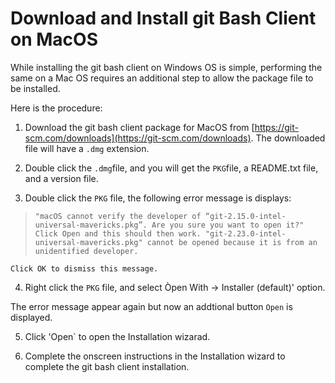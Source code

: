 # Download and Install git Bash Client on MacOS

While installing the git bash client on Windows OS is simple, performing the same on a Mac OS requires an additional step to allow the package file to be installed.

Here is the procedure:

1. Download the git bash client package for MacOS from [https://git-scm.com/downloads](https://git-scm.com/downloads). 
    The downloaded file will have a `.dmg` extension.
2. Double click the `.dmg`file, and you will get the `PKG`file, a README.txt file, and a version file.

3. Double click the `PKG` file, the following error message is displays:
> `"macOS cannot verify the developer of “git-2.15.0-intel-universal-mavericks.pkg”. Are you sure you want to open it?" Click Open and this should then work.
"git-2.23.0-intel-universal-mavericks.pkg" cannot be opened because it is from an unidentified developer.`
>

    Click OK to dismiss this message.

4. Right click the `PKG` file, and select Òpen With -> Installer (default)' option. 

The error message appear again but now an addtional button `Open` is displayed.

5. Click 'Open` to open the Installation wizarad. 

6. Complete the onscreen instructions in the Installation wizard to complete the git bash client installation.
